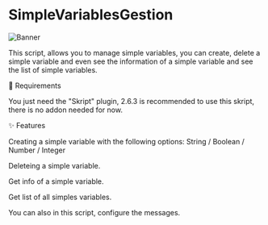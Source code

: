 # SimpleVariablesGestion

![Banner](https://user-images.githubusercontent.com/65398078/235501417-04ac5cb5-f20d-4a2a-b8c5-939cdb9403fc.png)

This script, allows you to manage simple variables, you can create, delete a simple variable and even see the information of a simple variable and see the list of simple variables.

📑 Requirements

You just need the "Skript" plugin, 2.6.3 is recommended to use this skript, there is no addon needed for now.

✨ Features

Creating a simple variable with the following options: String / Boolean / Number / Integer

Deleteing a simple variable.

Get info of a simple variable.

Get list of all simples variables.

You can also in this script, configure the messages.
